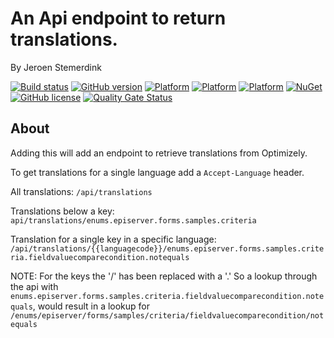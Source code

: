 ﻿# An Api endpoint to return translations. 

By Jeroen Stemerdink

[![Build status](https://ci.appveyor.com/api/projects/status/60vg1xeix98n9w3o/branch/master?svg=true)](https://ci.appveyor.com/project/jstemerdink/epi-libraries-localization/branch/master)
[![GitHub version](https://badge.fury.io/gh/jstemerdink%2FEPi.Libraries.Localization.svg)](http://badge.fury.io/gh/jstemerdink%2FEPi.Libraries.Localization)
[![Platform](https://img.shields.io/badge/platform-.NET%205-blue.svg?style=flat)](https://msdn.microsoft.com/en-us/library/w0x726c2%28v=vs.110%29.aspx)
[![Platform](https://img.shields.io/badge/platform-.NET%206-blue.svg?style=flat)](https://msdn.microsoft.com/en-us/library/w0x726c2%28v=vs.110%29.aspx)
[![Platform](https://img.shields.io/badge/EPiServer-%2012-orange.svg?style=flat)](http://world.episerver.com/cms/)
[![NuGet](https://img.shields.io/badge/NuGet-Release-blue.svg)](http://nuget.episerver.com/en/OtherPages/Package/?packageId=EPi.Libraries.Localization.Bing)
[![GitHub license](https://img.shields.io/badge/license-MIT%20license-blue.svg?style=flat)](license.txt)
[![Quality Gate Status](https://sonarcloud.io/api/project_badges/measure?project=jstemerdink%3AEPi.Libraries.Localization&metric=alert_status)](https://sonarcloud.io/summary/new_code?id=jstemerdink%3AEPi.Libraries.Localization)

## About

Adding this will add an endpoint to retrieve translations from Optimizely.

To get translations for a single language add a ```Accept-Language``` header.

All translations: ```/api/translations``` 

Translations below a key: ```api/translations/enums.episerver.forms.samples.criteria```

Translation for a single key in a specific language: ```/api/translations/{{languagecode}}/enums.episerver.forms.samples.criteria.fieldvaluecomparecondition.notequals```

NOTE: For the keys the '/' has been replaced with a '.'  So a lookup through the api with ```enums.episerver.forms.samples.criteria.fieldvaluecomparecondition.notequals```, would result in a lookup for ```/enums/episerver/forms/samples/criteria/fieldvaluecomparecondition/notequals```